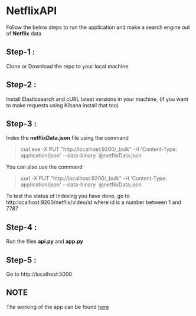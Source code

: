 # NetflixAPI
Follow the below steps to run the application and make a search engine out of **Netflix** data
## Step-1 : 
Clone or Download the repo to your local machine
## Step-2 : 
Install Elasticsearch and cURL latest versions in your machine, (if you want to make requests using Kibana install that too)
## Step-3 : 
Index the **netflixData.json** file using the command
> curl.exe -X PUT "http://localhost:9200/_bulk" -H 'Content-Type: application/json' --data-binary `@netflixData.json

You can also use the command
> curl -X PUT "http://localhost:9200/_bulk" -H 'Content-Type: application/json' --data-binary `@netflixData.json

To test the status of Indexing you have done, go to http:localhost:9200/netflix/video/id where id is a number between 1 and 7787
## Step-4 :
Run the files **api.py** and **app.py**
## Step-5 : 
Go to http://localhost:5000

## NOTE
The working of the app can be found [here](https://github.com/nagendar-pm/NetflixAPI/blob/main/netflixAPI-Doc.pdf)
